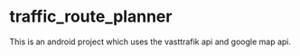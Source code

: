 # traffic_route_planner
This is an android project which uses the vasttrafik api and google map api.

